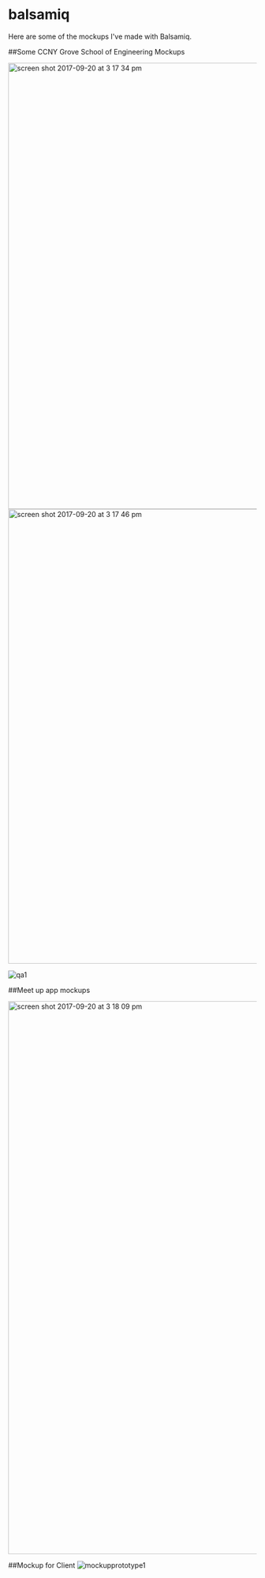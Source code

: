 # balsamiq

Here are some of the mockups I've made with Balsamiq.

##Some CCNY Grove School of Engineering Mockups

<img width="903" alt="screen shot 2017-09-20 at 3 17 34 pm" src="https://user-images.githubusercontent.com/14809215/30664260-140eb17a-9e1b-11e7-96d4-5412db4e8ef3.png">

<img width="920" alt="screen shot 2017-09-20 at 3 17 46 pm" src="https://user-images.githubusercontent.com/14809215/30664357-62338c40-9e1b-11e7-9ac9-dc57905db108.png">

![qa1](https://user-images.githubusercontent.com/14809215/30664452-c76288a0-9e1b-11e7-900a-bece3940516d.png)

##Meet up app mockups

<img width="1119" alt="screen shot 2017-09-20 at 3 18 09 pm" src="https://user-images.githubusercontent.com/14809215/30664704-99610e3a-9e1c-11e7-8c13-b7bc4c3970bb.png">

##Mockup for Client
![mockupprototype1](https://user-images.githubusercontent.com/14809215/30664808-f3d62de6-9e1c-11e7-8e22-6752c98b3673.png)

